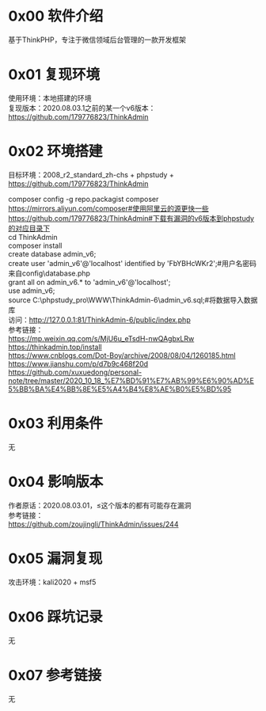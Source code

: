 # 0x00 软件介绍
基于ThinkPHP，专注于微信领域后台管理的一款开发框架

# 0x01 复现环境
使用环境：本地搭建的环境  
复现版本：2020.08.03.1之前的某一个v6版本：https://github.com/179776823/ThinkAdmin

# 0x02 环境搭建
目标环境：2008_r2_standard_zh-chs + phpstudy + https://github.com/179776823/ThinkAdmin

composer config -g repo.packagist composer https://mirrors.aliyun.com/composer#使用阿里云的源更快一些  
https://github.com/179776823/ThinkAdmin#下载有漏洞的v6版本到phpstudy的对应目录下  
cd ThinkAdmin  
composer install  
create database admin_v6;  
create user 'admin_v6'@'localhost' identified by 'FbYBHcWKr2';#用户名密码来自config\database.php  
grant all on admin_v6.* to 'admin_v6'@'localhost';  
use admin_v6;  
source C:\phpstudy_pro\WWW\ThinkAdmin-6\admin_v6.sql;#将数据导入数据库  
访问：http://127.0.0.1:81/ThinkAdmin-6/public/index.php  
参考链接：  
https://mp.weixin.qq.com/s/MjU6u_eTsdH-nwQAgbxLRw  
https://thinkadmin.top/install  
https://www.cnblogs.com/Dot-Boy/archive/2008/08/04/1260185.html  
https://www.jianshu.com/p/d7b9c468f20d  
https://github.com/xuxuedong/personal-note/tree/master/2020_10_18_%E7%BD%91%E7%AB%99%E6%90%AD%E5%BB%BA%E4%BB%8E%E5%A4%B4%E8%AE%B0%E5%BD%95

# 0x03 利用条件
无

# 0x04 影响版本
作者原话：2020.08.03.01，≤这个版本的都有可能存在漏洞  
参考链接：  
https://github.com/zoujingli/ThinkAdmin/issues/244

# 0x05 漏洞复现
攻击环境：kali2020 + msf5

# 0x06 踩坑记录
无

# 0x07 参考链接
无
